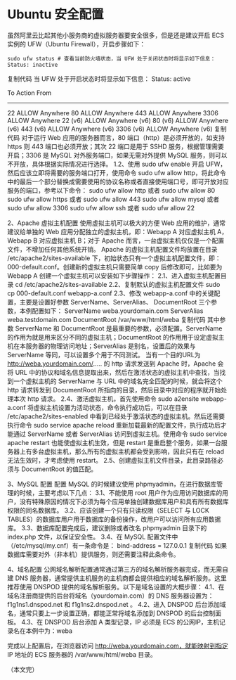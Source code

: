 # Ubuntu 安全配置
虽然阿里云比起其他小服务商的虚拟服务器要安全很多，但是还是建议开启 ECS 实例的 UFW（Ubuntu Firewall），开启步骤如下：
```shell
sudo ufw status # 查看当前防火墙状态，当 UFW 处于关闭状态时将显示如下信息：Status: inactive
```


复制代码
当 UFW 处于开启状态时将显示如下信息：
Status: active

To                         Action      From
--                         ------      ----
22                         ALLOW       Anywhere
80                         ALLOW       Anywhere
443                        ALLOW       Anywhere
3306                       ALLOW       Anywhere
22 (v6)                    ALLOW       Anywhere (v6)
80 (v6)                    ALLOW       Anywhere (v6)
443 (v6)                   ALLOW       Anywhere (v6)
3306 (v6)                  ALLOW       Anywhere (v6)
复制代码
对于运行 Web 应用的服务器而言，80 端口（http）是必须开放的，如支持 https 则 443 端口也必须开放；其次 22 端口是用于 SSHD 服务，根据管理需要开启；3306 是 MySQL 对外服务端口，如果无需对外提供 MySQL 服务，则可以不开放，具体根据实际情况进行选择。
1.2、使用 sudo ufw enable 开启 UFW，然后应该立即将需要的服务端口打开，使用命令 sudo ufw allow http，将此命令中的最后一个部分替换成需要使用的协议名称或者直接使用端口号，即可开放对应服务的端口，参考以下命令：
sudo ufw allow http 或者 sudo ufw allow 80
sudo ufw allow https 或者 sudo ufw allow 443
sudo ufw allow mysql 或者 sudo ufw allow 3306
sudo ufw allow ssh 或者 sudo ufw allow 22

2、Apache 虚拟主机配置
使用虚拟主机可以极大的方便 Web 应用的维护，通常建议给单独的 Web 应用分配独立的虚拟主机，即：Webapp A 对应虚拟主机 A，Webapp B 对应虚拟主机 B；对于 Apache 而言，一台虚拟主机仅仅是一个配置文件，不增加任何其他系统开销。
Apache 的虚拟主机配置文件均放置在目录 /etc/apache2/sites-available 下，初始状态只有一个虚拟主机配置文件，即：000-default.conf。创建新的虚拟主机只需要简单 copy 后修改即可，比如要为 Webapp A 创建一个虚拟主机可以安装如下步骤操作：
2.1、进入虚拟主机配置目录 cd /etc/apache2/sites-available
2.2、复制默认的虚拟主机配置文件 sudo cp 000-default.conf webapp-a.conf
2.3、修改 webapp-a.conf 中的关键配置，主要是设置好参数 ServerName、ServerAlias、 DocumentRoot 三个参数，本例配置如下：
ServerName weba.yourdomain.com
ServerAlias weba.testdomain.com
DocumentRoot /var/www/html/weba
复制代码
其中参数 ServerName 和 DocumentRoot 是最重要的参数，必须配置。ServerName 的作用为就是用来区分不同的虚拟主机；DocumentRoot 的作用用于设定虚拟主机在本服务器的物理访问地址；ServerAlias 是别名，设置后的效果与 ServerName 等同，可以设置多个用于不同测试。
当有一个目的URL为 http://weba.yourdomain.com/..... 的 http 请求发送到 Apache 时，Apache 会将 URL 中的协议和域名信息提取出来，然后在激活状态的虚拟主机中查找，当找到一个虚拟主机的 ServerName 与 URL 中的域名完全匹配的时候，就会将这个 http 请求转发到 DocumentRoot 所指向的目录，然后目录中对应的程序就开始处理本次 http 请求。
2.4、激活虚拟主机，首先使用命令 sudo a2ensite webapp-a.conf 将虚拟主机设置为活动状态，命令执行成功后，可以在目录 /etc/apache2/sites-enabled 中看到已经处于激活状态的虚拟主机。然后还需要执行命令 sudo service apache reload 重新加载最新的配置文件，执行成功后才能通过 ServerName 或者 ServerAlias 访问到虚拟主机。使用命令 sudo service apache restart 也能使虚拟主机生效，但是 restart 是重启整个服务，如果一台服务器上有多台虚拟主机，那么所有的虚拟主机都会受到影响，因此只有在 reload 无法生效时，才考虑使用 restart。
2.5、创建虚拟主机文件目录，此目录路径必须与 DocumentRoot 的值匹配。

3、MySQL 配置
配置 MySQL 的时候建议使用 phpmyadmin，在进行数据库管理的时候，主要考虑以下几点：
3.1、不能使用 root 用户作为应用访问数据库的用户，没有特殊原因的情况下必须为每个应用单独创建数据库用户和具有所有数据库权限的同名数据库。
3.2、应该创建一个只有只读权限（SELECT 与 LOCK TABLES）的数据库用户用于数据库的备份操作，改用户可以访问所有应用数据库。
3.3、数据库配置完成后，建议删除或者改名 phpmyadmin 目录下的 index.php 文件，以保证安全性。
3.4、在 MySQL 配置文件中（/etc/mysql/my.cnf）有一条命令是：
bind-address                = 127.0.0.1
复制代码
如果数据库需要对外（非本机）提供服务，则还需要注释此条命令。

4、域名配置
公网域名解析配置通常通过第三方的域名解析服务器完成，而无需自建 DNS 服务器，通常提供主机服务的主机商都会提供相应的域名解析服务。这里推荐使用 DNSPOD 提供的域名解析服务。以下是域名设置的大概步骤：
4.1、在域名注册商提供的后台将域名（yourdomain.com）的 DNS 服务器设置为：f1g1ns1.dnspod.net 和 f1g1ns2.dnspod.net 。
4.2、进入 DNSPOD 后台添加域名，通常只要上一步设置正确，都能正常将域名添加到 DNSPOD 的后台控制面板。
4.3、在 DNSPOD 后台添加 A 类型记录，IP 必须是 ECS 的公网IP，主机记录名在本例中为：weba


完成以上配置后，在浏览器访问 http://weba.yourdomain.com，就能映射到指定 IP 地址的 ECS 服务器的 /var/www/html/weba 目录。


（本文完）

